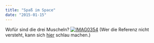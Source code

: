 ```yaml
---
title: "Spaß im Space"
date: "2015-01-15"
---
```


Wofür sind die drei Muscheln? [![IMAG0354](../images/IMAG0354-300x200.jpg)](https://hackzogtum-coburg.de/wp-content/uploads/2015/01/IMAG0354.jpg) (Wer die Referenz nicht versteht, kann sich [hier](https://www.youtube.com/watch?v=vqZ3it6X9u8) schlau machen.)
